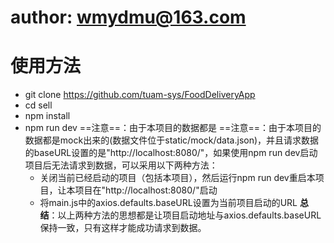 # author: wmydmu@163.com
# 使用方法
- git clone https://github.com/tuam-sys/FoodDeliveryApp
- cd sell
- npm install
- npm run dev
==注意==：由于本项目的数据都是
==注意==：由于本项目的数据都是mock出来的(数据文件位于static/mock/data.json)，并且请求数据的baseURL设置的是"http://localhost:8080/"，如果使用npm run dev启动项目后无法请求到数据，可以采用以下两种方法：
	- 关闭当前已经启动的项目（包括本项目），然后运行npm run dev重启本项目，让本项目在"http://localhost:8080/"启动
	- 将main.js中的axios.defaults.baseURL设置为当前项目启动的URL
	**总结**：以上两种方法的思想都是让项目启动地址与axios.defaults.baseURL保持一致，只有这样才能成功请求到数据。